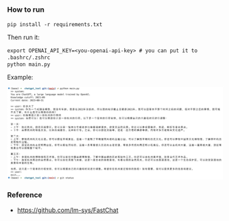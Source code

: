 ### How to run

```
pip install -r requirements.txt
```

Then run it:

```
export OPENAI_API_KEY=<you-openai-api-key> # you can put it to .bashrc/.zshrc
python main.py
```

Example: 

![image](./cli_exmaple.jpg)

### Reference

- https://github.com/lm-sys/FastChat
